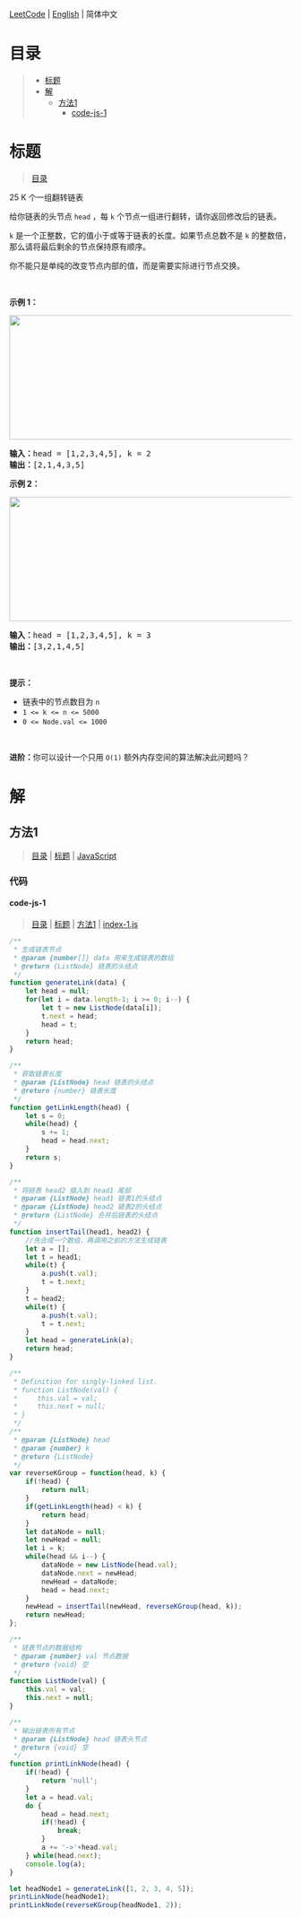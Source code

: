 [LeetCode](../README.CN.md) | [English](./README.md) | 简体中文

# 目录

>- [标题](#标题)
>- [解](#解)
>    - [方法1](#方法1)
>        - [code-js-1](#code-js-1)

# 标题

>[目录](#目录)

25&nbsp;K 个一组翻转链表

<p>给你链表的头节点 <code>head</code> ，每&nbsp;<code>k</code><em>&nbsp;</em>个节点一组进行翻转，请你返回修改后的链表。</p>

<p><code>k</code> 是一个正整数，它的值小于或等于链表的长度。如果节点总数不是&nbsp;<code>k</code><em>&nbsp;</em>的整数倍，那么请将最后剩余的节点保持原有顺序。</p>

<p>你不能只是单纯的改变节点内部的值，而是需要实际进行节点交换。</p>

<p>&nbsp;</p>

<p><strong>示例 1：</strong></p>
<img alt="" src="https://assets.leetcode.com/uploads/2020/10/03/reverse_ex1.jpg" style="width: 542px; height: 222px;" />
<pre>
<strong>输入：</strong>head = [1,2,3,4,5], k = 2
<strong>输出：</strong>[2,1,4,3,5]
</pre>

<p><strong>示例 2：</strong></p>

<p><img alt="" src="https://assets.leetcode.com/uploads/2020/10/03/reverse_ex2.jpg" style="width: 542px; height: 222px;" /></p>

<pre>
<strong>输入：</strong>head = [1,2,3,4,5], k = 3
<strong>输出：</strong>[3,2,1,4,5]
</pre>

<p>&nbsp;</p>
<strong>提示：</strong>

<ul>
	<li>链表中的节点数目为 <code>n</code></li>
	<li><code>1 &lt;= k &lt;= n &lt;= 5000</code></li>
	<li><code>0 &lt;= Node.val &lt;= 1000</code></li>
</ul>

<p>&nbsp;</p>

<p><strong>进阶：</strong>你可以设计一个只用 <code>O(1)</code> 额外内存空间的算法解决此问题吗？</p>

<ul>
</ul>


# 解

## 方法1

>[目录](#目录) | [标题](#标题) | [JavaScript](#code-js-1)

### 代码

#### code-js-1

>[目录](#目录) | [标题](#标题) | [方法1](#方法1) | [index-1.js](./index-1.js "index-1.js")

```JavaScript
/**
 * 生成链表节点
 * @param {number[]} data 用来生成链表的数组
 * @return {ListNode} 链表的头结点
 */
function generateLink(data) {
    let head = null;
    for(let i = data.length-1; i >= 0; i--) {
        let t = new ListNode(data[i]);
        t.next = head;
        head = t;
    }
    return head;
}

/**
 * 获取链表长度
 * @param {ListNode} head 链表的头结点
 * @return {number} 链表长度
 */
function getLinkLength(head) {
    let s = 0;
    while(head) {
        s += 1;
        head = head.next;
    }
    return s;
}

/**
 * 将链表 head2 插入到 head1 尾部
 * @param {ListNode} head1 链表1的头结点
 * @param {ListNode} head2 链表2的头结点
 * @return {ListNode} 合并后链表的头结点
 */
function insertTail(head1, head2) {
    //先合成一个数组，再调用之前的方法生成链表
    let a = [];
    let t = head1;
    while(t) {
        a.push(t.val);
        t = t.next;
    }
    t = head2;
    while(t) {
        a.push(t.val);
        t = t.next;
    }
    let head = generateLink(a);
    return head;
}

/**
 * Definition for singly-linked list.
 * function ListNode(val) {
 *     this.val = val;
 *     this.next = null;
 * }
 */
/**
 * @param {ListNode} head
 * @param {number} k
 * @return {ListNode}
 */
var reverseKGroup = function(head, k) {
    if(!head) {
        return null;
    }
    if(getLinkLength(head) < k) {
        return head;
    }
    let dataNode = null;
    let newHead = null;
    let i = k;
    while(head && i--) {
        dataNode = new ListNode(head.val);
        dataNode.next = newHead;
        newHead = dataNode;
        head = head.next;
    }
    newHead = insertTail(newHead, reverseKGroup(head, k));
    return newHead;
};

/**
 * 链表节点的数据结构
 * @param {number} val 节点数据
 * @return {void} 空
 */
function ListNode(val) {
    this.val = val;
    this.next = null;
}

/**
 * 输出链表所有节点
 * @param {ListNode} head 链表头节点
 * @return {void} 空
 */
function printLinkNode(head) {
    if(!head) {
        return 'null';
    }
    let a = head.val;
    do {
        head = head.next;
        if(!head) {
            break;
        }
        a += '->'+head.val;
    } while(head.next);
    console.log(a);
}

let headNode1 = generateLink([1, 2, 3, 4, 5]);
printLinkNode(headNode1);
printLinkNode(reverseKGroup(headNode1, 2));

```

